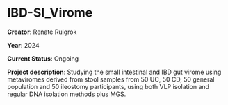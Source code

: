 # IBD-SI_Virome

**Creator**: Renate Ruigrok

**Year**: 2024

**Current Status**: Ongoing

**Project description**: Studying the small intestinal and IBD gut virome using metaviromes derived from stool samples from 50 UC, 50 CD, 50 general population and 50 ileostomy participants, using both VLP isolation and regular DNA isolation methods plus MGS.
